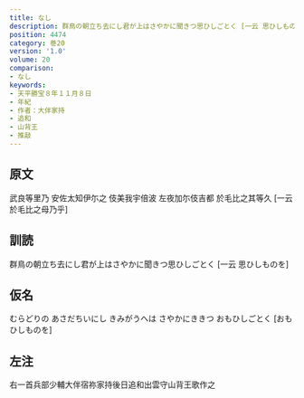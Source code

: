 ```yaml
---
title: なし
description: 群鳥の朝立ち去にし君が上はさやかに聞きつ思ひしごとく [一云 思ひしものを]
position: 4474
category: 巻20
version: '1.0'
volume: 20
comparison:
- なし
keywords:
- 天平勝宝８年１１月８日
- 年紀
- 作者：大伴家持
- 追和
- 山背王
- 推敲
---
```


## 原文

武良等里乃 安佐太知伊尓之 伎美我宇倍波 左夜加尓伎吉都 於毛比之其等久 [一云 於毛比之母乃乎]

## 訓読

群鳥の朝立ち去にし君が上はさやかに聞きつ思ひしごとく [一云 思ひしものを]

## 仮名

むらどりの あさだちいにし きみがうへは さやかにききつ おもひしごとく [おもひしものを]

## 左注

右一首兵部少輔大伴宿祢家持後日追和出雲守山背王歌作之
